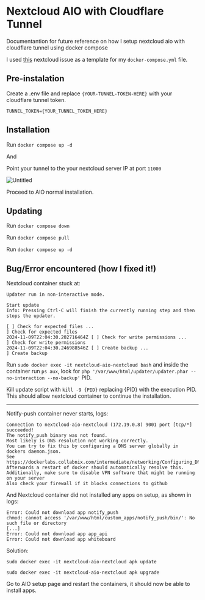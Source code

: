 # Nextcloud AIO with Cloudflare Tunnel
Documentantion for future reference on how I setup nextcloud aio with cloudflare tunnel using docker compose

I used [this](https://github.com/nextcloud/all-in-one/discussions/2845) nextcloud issue as a template for my `docker-compose.yml` file.

## Pre-instalation

Create a .env file and replace `{YOUR-TUNNEL-TOKEN-HERE}` with your cloudflare tunnel token.
```
TUNNEL_TOKEN={YOUR_TUNNEL_TOKEN_HERE}
```

## Installation

Run `docker compose up -d`

And

Point your tunnel to the your nextcloud server IP at port `11000`

![Untitled](https://github.com/user-attachments/assets/d3175d51-cd13-4e83-b8ef-595d0450e9b4)

Proceed to AIO normal installation.

## Updating

Run `docker compose down`

Run `docker compose pull`

Run `docker compose up -d`


## Bug/Error encountered (how I fixed it!)

Nextcloud container stuck at:
```
Updater run in non-interactive mode.

Start update
Info: Pressing Ctrl-C will finish the currently running step and then stops the updater.
 
[ ] Check for expected files ...
] Check for expected files
2024-11-09T22:04:30.202716464Z [ ] Check for write permissions ...
] Check for write permissions
2024-11-09T22:04:30.246988546Z [ ] Create backup ...
] Create backup
```

Run `sudo docker exec -it nextcloud-aio-nextcloud bash` and inside the container run `ps aux`, look for `php '/var/www/html/updater/updater.phar --no-interaction --no-backup'` PID.

Kill update script with `kill -9 {PID}` replacing {PID} with the execution PID. This should allow nextcloud container to continue the installation.

---

Notify-push container never starts, logs:
```
Connection to nextcloud-aio-nextcloud (172.19.0.8) 9001 port [tcp/*] succeeded!
The notify_push binary was not found.
Most likely is DNS resolution not working correctly.
You can try to fix this by configuring a DNS server globally in dockers daemon.json.
See https://dockerlabs.collabnix.com/intermediate/networking/Configuring_DNS.html
Afterwards a restart of docker should automatically resolve this.
Additionally, make sure to disable VPN software that might be running on your server
Also check your firewall if it blocks connections to github
```

And Nextcloud container did not installed any apps on setup, as shown in logs:
```
Error: Could not download app notify_push
chmod: cannot access '/var/www/html/custom_apps/notify_push/bin/': No such file or directory
[...]
Error: Could not download app app_api
Error: Could not download app whiteboard
```

Solution:

`sudo docker exec -it nextcloud-aio-nextcloud apk update`

`sudo docker exec -it nextcloud-aio-nextcloud apk upgrade`

Go to AIO setup page and restart the containers, it should now be able to install apps.
